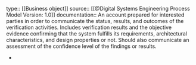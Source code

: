 type:: [[Business object]]
source:: [[@Digital Systems Engineering Process Model Version: 1.0]]
documentation:: An account prepared for interested parties in order to communicate the status, results, and outcomes of the verification activities. Includes verification results and the objective evidence confirming that the system fulfills its requirements, architectural characteristics, and design properties or not. Should also communicate an assessment of the confidence level of the findings or results.

-